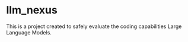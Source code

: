 # llm_nexus

This is a project created to safely evaluate the coding capabilities Large Language Models.
